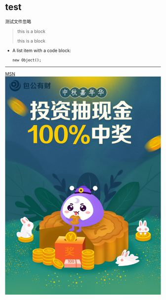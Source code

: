 # test
测试文件忽略

> this is a block
> 
> this is a block

*   A list item with a code block:

        new Object();
        
***
[MSN](http://search.msn.com/ "MSN Search")
![按实际大数据](/header.jpg "Optional title")
